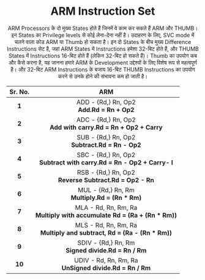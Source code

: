 
 <h1 align=center> ARM Instruction Set </h1>
 
 <p align=center> ARM Processors के दो मुख्य States होते हैं जिनमें वे काम कर सकते हैं ARM और THUMB। इन States का Privilege levels से कोई लेना-देना नहीं है। उदाहरण के लिए, SVC mode में चलने वाला कोड ARM या Thumb हो सकता है। इन दो States के बीच मुख्य Difference Instructions सेट है, जहां ARM States में Instructions हमेशा 32-बिट होते हैं, और THUMB States में Instructions 16-बिट होते हैं (लेकिन 32-बिट हो सकते हैं)। Thumb का उपयोग कब और कैसे करना है, यह जानना हमारे ARM के Development उद्देश्यों के लिए विशेष रूप से महत्वपूर्ण है। और 32-बिट ARM Instructions के बजाय 16-बिट THUMB Instructions का उपयोग करने से उनके होने की संभावना कम हो जाती है। </p>
  
|Sr. No.| ARM |
|:----:|:-----:|
|**1**| ADD - {Rd,} Rn, Op2 <br> **Add.Rd = Rn + Op2** |
|**2**| ADC - {Rd,} Rn, Op2 <br> **Add with carry.Rd = Rn + Op2 + Carry** |
|**3**| SUB - {Rd,} Rn, Op2 <br> **Subtract.Rd = Rn - Op2** |
|**4**| SBC - {Rd,} Rn, Op2 <br> **Subtract with carry.Rd = Rn - Op2 + Carry- l** |
|**5**| RSB - {Rd,} Rn, Op2 <br> **Reverse Subtract.Rd = Op2 - Rn** |
|**6**| MUL - {Rd,} Rn, Rm <br> **Multiply.Rd = (Rn * Rm)** |
|**7**| MLA - Rd, Rn, Rm, Ra <br> **Multiply with accumulate Rd = (Ra + (Rn * Rm))** |
|**8**| MLS - Rd, Rn, Rm, Ra <br> **Multiply and subtract, Rd = (Ra - (Rn * Rm))** |
|**9**| SDIV - {Rd,} Rn, Rm <br> **Signed divide.Rd = Rn / Rm** |
|**10**| UDIV - Rd, Rn, Rm, Ra <br> **UnSigned divide.Rd = Rn / Rm** |

 
